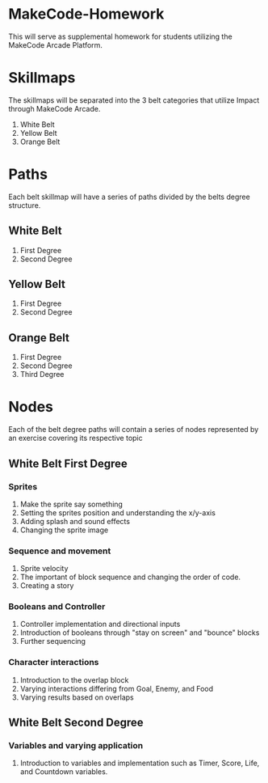 # MakeCode-Homework

This will serve as supplemental homework for students utilizing the MakeCode Arcade Platform.

# Skillmaps

The skillmaps will be separated into the 3 belt categories that utilize Impact through MakeCode Arcade.

1. White Belt
2. Yellow Belt
3. Orange Belt

# Paths

Each belt skillmap will have a series of paths divided by the belts degree structure.

## White Belt

1. First Degree
2. Second Degree

## Yellow Belt

1. First Degree
2. Second Degree 

## Orange Belt

1. First Degree
2. Second Degree
3. Third Degree

# Nodes

Each of the belt degree paths will contain a series of nodes represented by an exercise covering its respective topic

## White Belt First Degree

### Sprites
1. Make the sprite say something
2. Setting the sprites position and understanding the x/y-axis
3. Adding splash and sound effects
4. Changing the sprite image

### Sequence and movement
1. Sprite velocity
2. The important of block sequence and changing the order of code.
3. Creating a story

### Booleans and Controller
1. Controller implementation and directional inputs
2. Introduction of booleans through "stay on screen" and "bounce" blocks
3. Further sequencing

### Character interactions 
1. Introduction to the overlap block
2. Varying interactions differing from Goal, Enemy, and Food
3. Varying results based on overlaps

## White Belt Second Degree

### Variables and varying application
1. Introduction to variables and implementation such as Timer, Score, Life, and Countdown variables.


